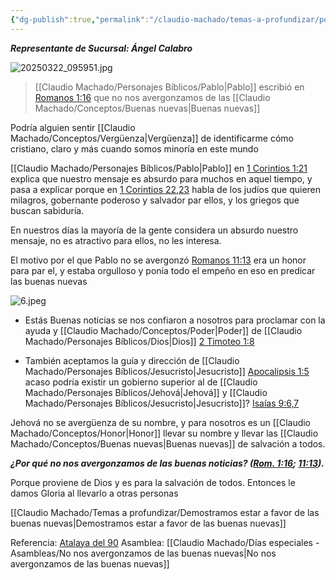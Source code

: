 ```yaml
---
{"dg-publish":true,"permalink":"/claudio-machado/temas-a-profundizar/porque-no-nos-avergonzamos-de-las-buenas-nuevas/"}
---
```


***Representante de Sucursal: Ángel Calabro***

![20250322_095951.jpg](/img/user/Personal/Im%C3%A1genes/20250322_095951.jpg)  

>[[Claudio Machado/Personajes Bíblicos/Pablo\|Pablo]] escribió en [Romanos 1:16](https://wol.jw.org/es/wol/bc/r4/lp-s/1990004/0/0) que no nos avergonzamos de las [[Claudio Machado/Conceptos/Buenas nuevas\|Buenas nuevas]] 


Podría alguien sentir [[Claudio Machado/Conceptos/Vergüenza\|Vergüenza]] de identificarme cómo cristiano, claro y más cuando somos minoría en este mundo 

[[Claudio Machado/Personajes Bíblicos/Pablo\|Pablo]] en  [1 Corintios 1:21](https://wol.jw.org/es/wol/b/r4/lp-s/nwtsty/46/1#v=46:1:21) explica que nuestro mensaje es absurdo para muchos en aquel tiempo, y pasa a explicar porque en [1 Corintios 22,23](https://wol.jw.org/es/wol/b/r4/lp-s/nwtsty/46/1#v=46:1:22-46:1:23) habla de los judíos que quieren milagros, gobernante poderoso y salvador par ellos, y los griegos que buscan sabiduría.

En nuestros días la mayoría de la gente considera un absurdo nuestro mensaje, no es atractivo para ellos, no les interesa. 

El motivo por el que Pablo no se avergonzó [Romanos 11:13](https://wol.jw.org/es/wol/b/r4/lp-s/nwtsty/45/11#v=45:11:13) era un honor para par el, y estaba orgulloso y ponía todo el empeño en eso en predicar las buenas nuevas 

![6.jpeg](/img/user/Personal/Im%C3%A1genes/6.jpeg)

- Estás Buenas noticias se nos confiaron a nosotros para proclamar con la ayuda y [[Claudio Machado/Conceptos/Poder\|Poder]] de [[Claudio Machado/Personajes Bíblicos/Dios\|Dios]] [2 Timoteo 1:8](https://wol.jw.org/es/wol/bc/r4/lp-s/1990004/10/0) 


- También aceptamos la guía y dirección de [[Claudio Machado/Personajes Bíblicos/Jesucristo\|Jesucristo]] [Apocalipsis 1:5](https://wol.jw.org/es/wol/bc/r4/lp-s/1990004/17/1) acaso podría existir un gobierno superior al de [[Claudio Machado/Personajes Bíblicos/Jehová\|Jehová]] y [[Claudio Machado/Personajes Bíblicos/Jesucristo\|Jesucristo]]? [Isaías 9:6,7](https://wol.jw.org/es/wol/b/r4/lp-s/nwtsty/23/9#v=23:9:6-23:9:7)

Jehová no se avergüenza de su nombre, y para nosotros es un [[Claudio Machado/Conceptos/Honor\|Honor]]  llevar su nombre y llevar las [[Claudio Machado/Conceptos/Buenas nuevas\|Buenas nuevas]] de salvación a todos.

***¿Por qué no nos avergonzamos de las buenas noticias? ([Rom. 1:16](https://wol.jw.org/es/wol/b/r4/lp-s/nwtsty/45/1#v=45:1:16); [11:13](https://wol.jw.org/es/wol/b/r4/lp-s/nwtsty/45/11#v=45:11:13)).***

Porque proviene de Dios y es para la salvación de todos. Entonces le damos Gloria al llevarlo a otras personas 

[[Claudio Machado/Temas a profundizar/Demostramos estar a favor de las buenas nuevas\|Demostramos estar a favor de las buenas nuevas]]

Referencia: [Atalaya del 90](https://wol.jw.org/es/wol/d/r4/lp-s/1990004?q=no+nos+avergonzamos&p=par)
Asamblea: [[Claudio Machado/Días especiales - Asambleas/No nos avergonzamos de las buenas nuevas\|No nos avergonzamos de las buenas nuevas]]